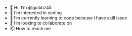 - 👋 Hi, I’m @guibbz45
- 👀 I’m interested in coding
- 🌱 I’m currently learning to code because i have skill issue
- 💞️ I’m looking to collaborate on 
- 📫 How to reach me 

<!---
guibbz45/guibbz45 is a ✨ special ✨ repository because its `README.md` (this file) appears on your GitHub profile.
You can click the Preview link to take a look at your changes.
--->
